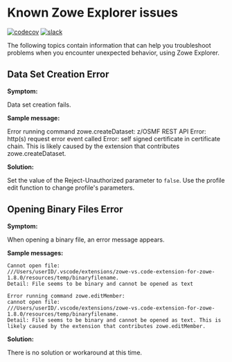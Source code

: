 # Known Zowe Explorer issues

[![codecov](https://codecov.io/gh/zowe/vscode-extension-for-zowe/branch/main/graph/badge.svg)](https://codecov.io/gh/zowe/vscode-extension-for-zowe)
[![slack](https://img.shields.io/badge/chat-on%20Slack-blue)](https://app.slack.com/client/T1BAJVCTY/CUVE37Z5F)

The following topics contain information that can help you troubleshoot problems when you encounter unexpected behavior, using Zowe Explorer.

## Data Set Creation Error

**Symptom:**

Data set creation fails.

**Sample message:**

Error running command zowe.createDataset: z/OSMF REST API Error: http(s) request error event called Error: self signed certificate in certificate chain. This is likely caused by the extension that contributes zowe.createDataset.

**Solution:**

Set the value of the Reject-Unauthorized parameter to `false`. Use the profile edit function to change profile's parameters.

## Opening Binary Files Error

**Symptom:**

When opening a binary file, an error message appears.

**Sample messages:**

```
Cannot open file:
///Users/userID/.vscode/extensions/zowe-vs.code-extension-for-zowe-1.8.0/resources/temp/binaryfilename.
Detail: File seems to be binary and cannot be opened as text
```

```
Error running command zowe.editMember:
cannot open file:
///Users/userID/.vscode/extensions/zowe-vs.code-extension-for-zowe-1.8.0/resources/temp/binaryfilename.
Detail: File seems to be binary and cannot be opened as text. This is likely caused by the extension that contributes zowe.editMember.
```

**Solution:**

There is no solution or workaround at this time.